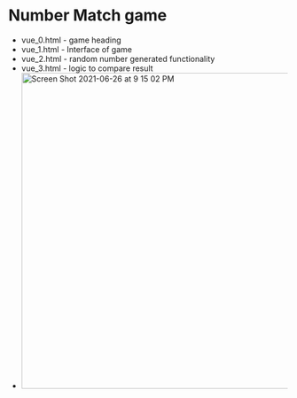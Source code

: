 
# Number Match game
* vue_0.html - game heading
* vue_1.html - Interface of game
* vue_2.html - random number generated functionality
* vue_3.html - logic to compare result
* <img width="570" alt="Screen Shot 2021-06-26 at 9 15 02 PM" src="https://user-images.githubusercontent.com/71792075/123529978-b7781880-d6c3-11eb-86d8-4c6c9555093f.png">

